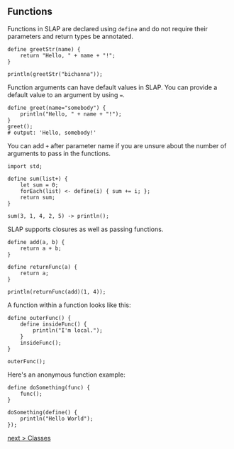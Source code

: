 ## Functions

Functions in SLAP are declared using `define` and do not require their parameters and return types be annotated.
```
define greetStr(name) {
    return "Hello, " + name + "!";
}

println(greetStr("bichanna"));
```

Function arguments can have default values in SLAP. You can provide a default value to an argument by using `=`.
```
define greet(name="somebody") {
    println("Hello, " + name + "!");
}
greet();
# output: 'Hello, somebody!'
```

You can add `+` after parameter name if you are unsure about the number of arguments to pass in the functions.
```
import std;

define sum(list+) {
	let sum = 0;
	forEach(list) <- define(i) { sum += i; };
	return sum;
}

sum(3, 1, 4, 2, 5) -> println();
```

SLAP supports closures as well as passing functions.

```
define add(a, b) {
    return a + b;
}

define returnFunc(a) {
    return a;
}

println(returnFunc(add)(1, 4));
```

A function within a function looks like this:

```
define outerFunc() {
    define insideFunc() {
        println("I'm local.");
    }
    insideFunc();
}

outerFunc();
```

Here's an anonymous function example:

```
define doSomething(func) {
    func();
}

doSomething(define() {
    println("Hello World");
});
```

[next > Classes](https://github.com/bichanna/slap/blob/master/docs/syntax_doc/classes.md#classes)